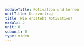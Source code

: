 ```yaml
---
moduleTitle: Motivation und Lernen
unitTitle: Kurzvortrag
title: Wie entsteht Motivation?
module: 2
unit: 0
subunit: 0
type: video
---
```




<!-- 1. Motivation kurz nochmal erklären -> Auf Diagramm eingehen. 
2. Motiviert sein ist gut für eine Handlung weil
	* Better learning outcomes
	* Perform better on standardized tests
	* More engaged

## Key findings

* Intrinsische Gründe zu lernen sind am stärksten. Menschen möchten Kompetenz aufbauen und Probleme lösen können. 
* Lernende halten Handlungen aufrecht, wenn die Challenge nicht zu schwierig und nicht zu einfach ist und wenn Sie einen Wert und nutzen in Ihrem Lernen sehen
* Wenn Lernende Lernen als Ziel haben, wählen sie kommplexere Probleme und halten länger durch als Menschen, die Leistung als Ziel haben.
* Lehrende können Motivation unterstützen, wenn Sie den Fokus auf das Lernen und weniger die Leistung legen. 

## Theoretical Perspectives

### Behaviorbased theories of learning

* Reinforcement
* Lernende passiv im Lernprozess
* Unterschiede zwischen Menschen waren das Thema. 

### Cognitive Theories

* Aktive Rolle im Lernprozess
* Soziale Interaktionen (kollaboratives Lernen); Zielsetung, Aufrechterhaltung von Handlungen. 
* motivation ein emergenter Prozess: Entwickelt sich und kann sich ändern. 
* Mindset zentral: Annahmen, Werte und Überzeugungen über einen selbst -> e.g. Intelligenz (fixed vs. growth mindset) -> performance vs. mastery


## Theorien

* Selbstwirksamkeit: Wenn ich glaube, dass ich etwas schaffe, verwende ich mehr Aufwand darauf.
	* Passende Probleme setzen
	* Subziele setzen
	* Information über den Fortschritt geben
	* Selbstattribution spielt auch eine Rolle: Stereotype threat

* Values
	* Expectancy-value theories
	* Ist etwas, nützlich, wichtig, interesant, wert
	* Wer eine höhere Expectancy-Value hat, investiert mehr Aufwand und hat bessere Leistungen
	* Hier ein Beispiel finden lassen. 

* Interest
	* Personal und situational interest
	* Personal is stable
	* situational not stable spontanesous -> malleable
	* Interest -> goal orientation -> tasks -> learning outcomes
	* Fördern: Feedback that supports attention, own interest by teacher, possitive affect in learning contexts
	* Vlt. hier Beipsiel für TExt bringen

Intrinsische Motivation
	* Autonomie, Komptenz und soziale eingebundenheit
	* Intrinsische Motivation wird von diesen drei gefördert
	* external rewards can be important for motivation, but might be harmful
	* intrinsic motivatoin might be undermined by external rewards -> cause autonomy + contorl are comprmised
	* benefits of external rewards: incentives reduce engagment afterwards, but not necessarily. + praise and reward can  help engagement and persistence. provided they do not undermine autonomy and control
	* what you praise is important!
	* rewards inherent in the achievemnt can boost intrinsich motivation -> video games
	* but a better understanding is needed

Goals
	* Learners may not be always concscious of goals
	* Clear and specific goals have a positive effect on performance 
	* Mastery goals / performance goals / performance-approach (self-presentation goals + normative goals)/ perofrmance-avoidance goals
	* STalbe over the school years, sensitive to change when chaning educational setting
	* Hier Grafik 6-1 ganz gut


## Teachers influence

* Learner goals should overlap with learner goals. 
* Not always easy to get the learners goals
* Future identities

## Social and Cultural influences on motivation

* individualistc vs. collective goals (gaining social approval -> avoid incompetence)
* Asian people have a stronger performance-avoidance goal
* it is malleable. 
* Social identidy: Belonging and esteem in reference group (hier Beispiel aus Filmen bringen) see Nasir and McKinney
* stereotype threat: underperformance in cognitive taskss -> afriacn amerian and latino are most studied -> heighteing anxiety -> robs working memory resources. -> a cue is necessary -> kreuzchen setzen geschlecht (gresky et al. 2005)


## Conlusions am Ende

 -->